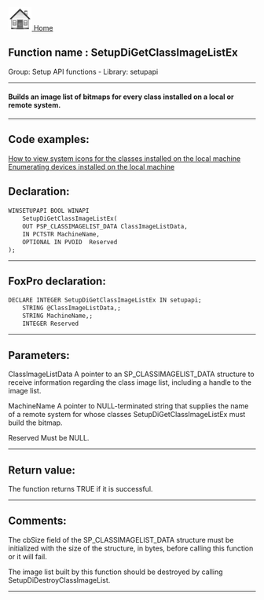 [<img src="../../images/home.png"> Home ](https://github.com/VFPX/Win32API)  

## Function name : SetupDiGetClassImageListEx
Group: Setup API functions - Library: setupapi    
***  


#### Builds an image list of bitmaps for every class installed on a local or remote system.

***  


## Code examples:
[How to view system icons for the classes installed on the local machine](../../samples/sample_544.md)  
[Enumerating devices installed on the local machine](../../samples/sample_545.md)  

## Declaration:
```foxpro  
WINSETUPAPI BOOL WINAPI
	SetupDiGetClassImageListEx(
	OUT PSP_CLASSIMAGELIST_DATA ClassImageListData,
	IN PCTSTR MachineName,
	OPTIONAL IN PVOID  Reserved
);  
```  
***  


## FoxPro declaration:
```foxpro  
DECLARE INTEGER SetupDiGetClassImageListEx IN setupapi;
	STRING @ClassImageListData,;
	STRING MachineName,;
	INTEGER Reserved  
```  
***  


## Parameters:
ClassImageListData 
A pointer to an SP_CLASSIMAGELIST_DATA structure to receive information regarding the class image list, including a handle to the image list.

MachineName 
A pointer to NULL-terminated string that supplies the name of a remote system for whose classes SetupDiGetClassImageListEx must build the bitmap. 

Reserved 
Must be NULL.  
***  


## Return value:
The function returns TRUE if it is successful.  
***  


## Comments:
The cbSize field of the SP_CLASSIMAGELIST_DATA structure must be initialized with the size of the structure, in bytes, before calling this function or it will fail.   
  
The image list built by this function should be destroyed by calling SetupDiDestroyClassImageList.  
  
***  


